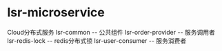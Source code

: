 # lsr-microservice
Cloud分布式服务
lsr-common          -- 公共组件
lsr-order-provider  -- 服务调用者
lsr-redis-lock      -- redis分布式锁
lsr-user-consumer   -- 服务消费者





